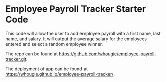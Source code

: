 # Employee Payroll Tracker Starter Code
This code will allow the user to add employee payroll with a first name, last name, and salary.  It will output the average salary for the employees entered and select a random employee winner.

The repo can be found at https://github.com/whougie/employee-payroll-tracker.git.

The deployment of app can be found at https://whougie.github.io/employee-payroll-tracker/